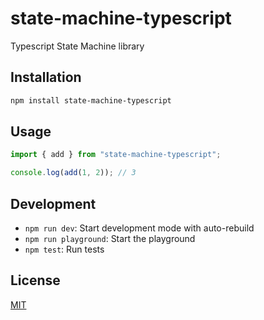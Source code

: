 # state-machine-typescript

Typescript State Machine library

## Installation

```bash
npm install state-machine-typescript
```

## Usage

```typescript
import { add } from "state-machine-typescript";

console.log(add(1, 2)); // 3
```

## Development

- `npm run dev`: Start development mode with auto-rebuild
- `npm run playground`: Start the playground
- `npm test`: Run tests

## License

[MIT](./LICENSE)
